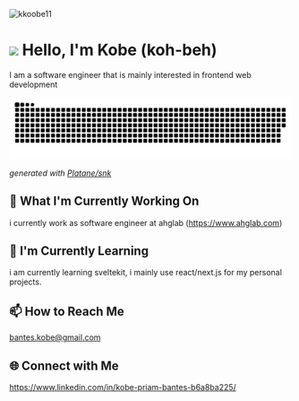 <p align="left"> <img src="https://komarev.com/ghpvc/?username=kkoobe11&label=Profile%20views&color=0e75b6&style=flat" alt="kkoobe11" /> </p>

# <img src="https://media.giphy.com/media/gM5qFksULw54NMWyry/giphy.gif" width="70px"/> Hello, I'm Kobe (koh-beh)
I am a software engineer that is mainly interested in frontend web development

![snake gif](https://github.com/kkoobe11/kkoobe11/blob/output/github-contribution-grid-snake.svg)

_generated with [Platane/snk](https://github.com/Platane/snk)_

## 🔭 What I'm Currently Working On
i currently work as software engineer at ahglab (https://www.ahglab.com)

## 🌱 I'm Currently Learning
i am currently learning sveltekit, i mainly use react/next.js for my personal projects.

## 📫 How to Reach Me
bantes.kobe@gmail.com

## 🌐 Connect with Me
https://www.linkedin.com/in/kobe-priam-bantes-b6a8ba225/
